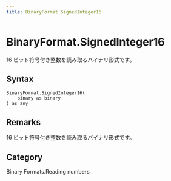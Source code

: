 ```yaml
---
title: BinaryFormat.SignedInteger16
---
```


# BinaryFormat.SignedInteger16


16 ビット符号付き整数を読み取るバイナリ形式です。


## Syntax

```powerquery
BinaryFormat.SignedInteger16(
    binary as binary
) as any
```


## Remarks

16 ビット符号付き整数を読み取るバイナリ形式です。



## Category
Binary Formats.Reading numbers
